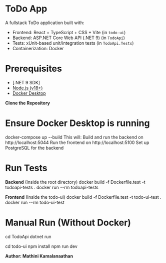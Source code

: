 # ToDo App 

A fullstack ToDo application built with:
- Frontend: React + TypeScript + CSS + Vite (in `todo-ui`)
- Backend: ASP.NET Core Web API (.NET 9) (in `TodoApi`)
- Tests: xUnit-based unit/integration tests (in `TodoApi.Tests`)
- Containerization: Docker

# Prerequisites
- [.NET 9 SDK]
- [Node.js (v18+)](https://nodejs.org/)
- [Docker Desktop](https://www.docker.com/products/docker-desktop)

**Clone the Repository**
  
# Ensure Docker Desktop is running
docker-compose up --build
This will:
Build and run the backend on http://localhost:5044
Run the frontend on http://localhost:5100
Set up PostgreSQL for the backend

# Run Tests
**Backend** (Inside the root directory)
docker build -f Dockerfile.test -t todoapi-tests .
docker run --rm todoapi-tests

**Frontend** (Inside the todo-ui)
docker build -f Dockerfile.test -t todo-ui-test .
docker run --rm todo-ui-test

# Manual Run (Without Docker)
cd TodoApi
dotnet run

cd todo-ui
npm install
npm run dev

**Author: Mathini Kamalanaathan**
